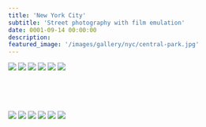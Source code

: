 ```yaml
---
title: 'New York City'
subtitle: 'Street photography with film emulation'
date: 0001-09-14 00:00:00
description: 
featured_image: '/images/gallery/nyc/central-park.jpg'
---
```


<!-- Preview -->
<div class="gallery" data-columns="1">
    <img src="/images/gallery/nyc/building-light.jpg"> 
    <img src="/images/gallery/nyc/car.jpg"> 
    <img src="/images/gallery/nyc/central-park.jpg">
    <img src="/images/gallery/nyc/soho-cross.jpg">
    <img src="/images/gallery/nyc/soho-street.jpg">   
    <img src="/images/gallery/nyc/building.jpg"> 
</div>


<!-- Content -->
<div class="gallery" data-columns="6" style="margin-top:80px">
    <img src="/images/gallery/nyc/building-light.jpg"> 
    <img src="/images/gallery/nyc/car.jpg"> 
    <img src="/images/gallery/nyc/central-park.jpg">
    <img src="/images/gallery/nyc/soho-cross.jpg">
    <img src="/images/gallery/nyc/soho-street.jpg">   
    <img src="/images/gallery/nyc/building.jpg"> 
</div>

